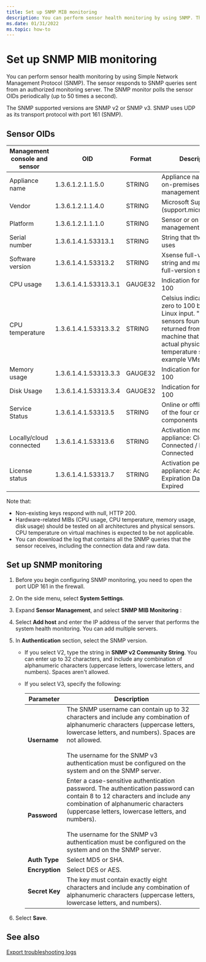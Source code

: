 ```yaml
---
title: Set up SNMP MIB monitoring
description: You can perform sensor health monitoring by using SNMP. The sensor responds to SNMP queries sent from an authorized monitoring server.
ms.date: 01/31/2022
ms.topic: how-to
---
```


# Set up SNMP MIB monitoring

You can perform sensor health monitoring by using Simple Network Management Protocol (SNMP). The sensor responds to SNMP queries sent from an authorized monitoring server. The SNMP monitor polls the sensor OIDs periodically (up to 50 times a second).

The SNMP supported versions are SNMP v2 or SNMP v3. SNMP uses UDP as its transport protocol with port 161 (SNMP).

## Sensor OIDs

| Management console and sensor | OID | Format | Description |
|--|--|--|--|
| Appliance name | 1.3.6.1.2.1.1.5.0 | STRING | Appliance name for the on-premises management console |
| Vendor | 1.3.6.1.2.1.1.4.0 | STRING | Microsoft Support (support.microsoft.com) |
| Platform | 1.3.6.1.2.1.1.1.0 | STRING | Sensor or on-premises management console |
| Serial number | 1.3.6.1.4.1.53313.1 |STRING | String that the license uses |
| Software version | 1.3.6.1.4.1.53313.2 | STRING | Xsense full-version string and management full-version string |
| CPU usage | 1.3.6.1.4.1.53313.3.1 | GAUGE32 | Indication for zero to 100 |
| CPU temperature | 1.3.6.1.4.1.53313.3.2 | STRING | Celsius indication for zero to 100 based on Linux input. "No sensors found" will be returned from any machine that has no actual physical temperature sensor (for example VMs)|
| Memory usage | 1.3.6.1.4.1.53313.3.3 | GAUGE32 | Indication for zero to 100 |
| Disk Usage | 1.3.6.1.4.1.53313.3.4 | GAUGE32 | Indication for zero to 100 |
| Service Status | 1.3.6.1.4.1.53313.5  |STRING | Online or offline if one of the four crucial components is down |
| Locally/cloud connected | 1.3.6.1.4.1.53313.6   |STRING | Activation mode of this appliance: Cloud Connected / Locally Connected |
| License status | 1.3.6.1.4.1.53313.7  |STRING | Activation period of this appliance: Active / Expiration Date / Expired |

Note that:
- Non-existing keys respond with null, HTTP 200. 
- Hardware-related MIBs (CPU usage, CPU temperature, memory usage, disk usage) should be tested on all architectures and physical sensors. CPU temperature on virtual machines is expected to be not applicable.
- You can download the log that contains all the SNMP queries that the sensor receives, including the connection data and raw data.



## Set up SNMP monitoring

1. Before you begin configuring SNMP monitoring, you need to open the port UDP 161 in the firewall.
1. On the side menu, select **System Settings**.
2. Expand **Sensor Management**, and select **SNMP MIB Monitoring** :
3. Select **Add host** and enter the IP address of the server that performs the system health monitoring. You can add multiple servers.
4. In **Authentication** section, select the SNMP version.
    - If you select V2, type the string in **SNMP v2 Community String**. You can enter up to 32 characters, and include any combination of alphanumeric characters (uppercase letters, lowercase letters, and numbers). Spaces aren't allowed.
    - If you select V3, specify the following:
    
        | Parameter | Description |
        |--|--|
        | **Username** | The SNMP username can contain up to 32 characters and include any combination of alphanumeric characters (uppercase letters, lowercase letters, and numbers). Spaces are not allowed. <br /> <br />The username for the SNMP v3 authentication must be configured on the system and on the SNMP server. |
        | **Password** | Enter a case-sensitive authentication password. The authentication password can contain 8 to 12 characters and include any combination of alphanumeric characters (uppercase letters, lowercase letters, and numbers). <br /> <br/>The username for the SNMP v3 authentication must be configured on the system and on the SNMP server. |
        | **Auth Type** | Select MD5 or SHA. |
        | **Encryption** | Select DES or AES. |
        | **Secret Key** | The key must contain exactly eight characters and include any combination of alphanumeric characters (uppercase letters, lowercase letters, and numbers). |

5. Select **Save**.

## See also

[Export troubleshooting logs](how-to-troubleshoot-the-sensor-and-on-premises-management-console.md)
